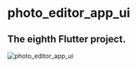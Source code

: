# photo_editor_app_ui

## The eighth Flutter project.

![photo_editor_app_ui](https://user-images.githubusercontent.com/115084566/197345231-5c6ba79e-5752-47da-8b2a-c133dc99e929.png)
